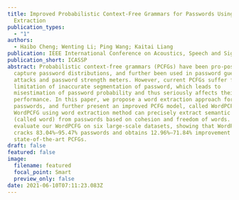 ```yaml
---
title: Improved Probabilistic Context-Free Grammars for Passwords Using Word
  Extraction
publication_types:
  - "1"
authors:
  - Haibo Cheng; Wenting Li; Ping Wang; Kaitai Liang
publication: IEEE International Conference on Acoustics, Speech and Signal Processing
publication_short: ICASSP
abstract: Probabilistic context-free grammars (PCFGs) have been pro-posed to
  capture password distributions, and further been used in password guessing
  attacks and password strength meters. However, current PCFGs suffer from the
  limitation of inaccurate segmentation of password, which leads to
  misestimation of password probability and thus seriously affects their
  performance. In this paper, we propose a word extraction approach for
  passwords, and further present an improved PCFG model, called WordPCFG. The
  WordPCFG using word extraction method can precisely extract semantic segments
  (called word) from passwords based on cohesion and freedom of words. We
  evaluate our WordPCFG on six large-scale datasets, showing that WordPCFG
  cracks 83.04%–95.47% passwords and obtains 12.96%–71.84% improvement over the
  state-of-the-art PCFGs.
draft: false
featured: false
image:
  filename: featured
  focal_point: Smart
  preview_only: false
date: 2021-06-10T07:11:23.083Z
---
```

